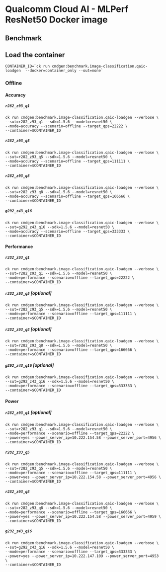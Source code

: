 # Qualcomm Cloud AI - MLPerf ResNet50 Docker image

## Benchmark

## Load the container
```
CONTAINER_ID=`ck run cmdgen:benchmark.image-classification.qaic-loadgen  --docker=container_only --out=none`
```

### Offline

#### Accuracy

##### `r282_z93_q1`

```
ck run cmdgen:benchmark.image-classification.qaic-loadgen --verbose \
--sut=r282_z93_q1 --sdk=1.5.6 --model=resnet50 \
--mode=accuracy --scenario=offline --target_qps=22222 \
--container=$CONTAINER_ID
```

##### `r282_z93_q5`

```
ck run cmdgen:benchmark.image-classification.qaic-loadgen --verbose \
--sut=r282_z93_q5 --sdk=1.5.6 --model=resnet50 \
--mode=accuracy --scenario=offline --target_qps=111111 \
--container=$CONTAINER_ID
```

##### `r282_z93_q8`

```
ck run cmdgen:benchmark.image-classification.qaic-loadgen --verbose \
--sut=r282_z93_q8 --sdk=1.5.6 --model=resnet50 \
--mode=accuracy --scenario=offline --target_qps=166666 \
--container=$CONTAINER_ID
```

##### `g292_z43_q16`

```
ck run cmdgen:benchmark.image-classification.qaic-loadgen --verbose \
--sut=g292_z43_q16 --sdk=1.5.6 --model=resnet50 \
--mode=accuracy --scenario=offline --target_qps=333333 \
--container=$CONTAINER_ID
```

#### Performance

##### `r282_z93_q1`

```
ck run cmdgen:benchmark.image-classification.qaic-loadgen --verbose \
--sut=r282_z93_q1 --sdk=1.5.6 --model=resnet50 \
--mode=performance --scenario=offline --target_qps=22222 \
--container=$CONTAINER_ID
```

##### `r282_z93_q5` [optional]

```
ck run cmdgen:benchmark.image-classification.qaic-loadgen --verbose \
--sut=r282_z93_q5 --sdk=1.5.6 --model=resnet50 \
--mode=performance --scenario=offline --target_qps=111111 \
--container=$CONTAINER_ID
```

##### `r282_z93_q8` [optional]

```
ck run cmdgen:benchmark.image-classification.qaic-loadgen --verbose \
--sut=r282_z93_q8 --sdk=1.5.6 --model=resnet50 \
--mode=performance --scenario=offline --target_qps=166666 \
--container=$CONTAINER_ID
```

##### `g292_z43_q16` [optional]

```
ck run cmdgen:benchmark.image-classification.qaic-loadgen --verbose \
--sut=g292_z43_q16 --sdk=1.5.6 --model=resnet50 \
--mode=performance --scenario=offline --target_qps=333333 \
--container=$CONTAINER_ID
```

#### Power

##### `r282_z93_q1` [optional]

```
ck run cmdgen:benchmark.image-classification.qaic-loadgen --verbose \
--sut=r282_z93_q1 --sdk=1.5.6 --model=resnet50 \
--mode=performance --scenario=offline --target_qps=22222 \
--power=yes --power_server_ip=10.222.154.58 --power_server_port=4956 \
--container=$CONTAINER_ID
```

##### `r282_z93_q5`

```
ck run cmdgen:benchmark.image-classification.qaic-loadgen --verbose \
--sut=r282_z93_q5 --sdk=1.5.6 --model=resnet50 \
--mode=performance --scenario=offline --target_qps=111111 \
--power=yes --power_server_ip=10.222.154.58 --power_server_port=4956 \
--container=$CONTAINER_ID
```

##### `r282_z93_q8`

```
ck run cmdgen:benchmark.image-classification.qaic-loadgen --verbose \
--sut=r282_z93_q8 --sdk=1.5.6 --model=resnet50 \
--mode=performance --scenario=offline --target_qps=166666 \
--power=yes --power_server_ip=10.222.154.58 --power_server_port=4959 \
--container=$CONTAINER_ID
```

##### `g292_z43_q16`

```
ck run cmdgen:benchmark.image-classification.qaic-loadgen --verbose \
--sut=g292_z43_q16 --sdk=1.5.6 --model=resnet50 \
--mode=performance --scenario=offline --target_qps=333333 \
--power=yes --power_server_ip=10.222.147.109 --power_server_port=4953 \
--container=$CONTAINER_ID
```
